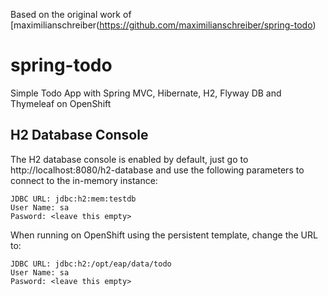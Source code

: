 Based on the original work of [maximilianschreiber(https://github.com/maximilianschreiber/spring-todo)

# spring-todo
Simple Todo App with Spring MVC, Hibernate, H2, Flyway DB and Thymeleaf on OpenShift

## H2 Database Console

The H2 database console is enabled by default, just go to http://localhost:8080/h2-database and use the following parameters to connect to the in-memory instance:

```
JDBC URL: jdbc:h2:mem:testdb
User Name: sa
Pasword: <leave this empty>
```

When running on OpenShift using the persistent template, change the URL to:

```
JDBC URL: jdbc:h2:/opt/eap/data/todo
User Name: sa
Pasword: <leave this empty>
```
